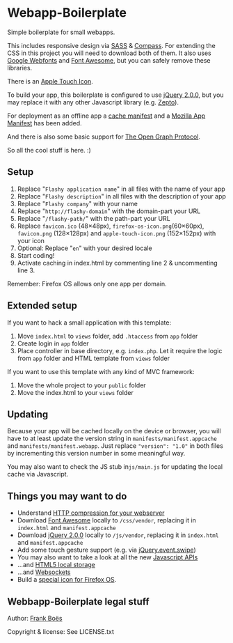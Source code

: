 Webapp-Boilerplate
==================

Simple boilerplate for small webapps.

This includes responsive design via [SASS](http://sass-lang.com/) & [Compass](http://compass-style.org/). For extending the CSS in this project you will need to download both of them.
It also uses [Google Webfonts](http://www.google.com/fonts/) and [Font Awesome](http://fortawesome.github.io/Font-Awesome/), but you can safely remove these libraries.

There is an [Apple Touch Icon](https://developer.apple.com/library/ios/#documentation/AppleApplications/Reference/SafariWebContent/ConfiguringWebApplications/ConfiguringWebApplications.html).

To build your app, this boilerplate is configured to use [jQuery 2.0.0](http://jquery.com/), but you may replace it with any other Javascript library (e.g. [Zepto](http://zeptojs.com/)).

For deployment as an offline app a [cache manifest](https://developer.mozilla.org/en/docs/HTML/Using_the_application_cache) and a [Mozilla App Manifest](https://developer.mozilla.org/en-US/docs/Web/Apps/Manifest) has been added.

And there is also some basic support for [The Open Graph Protocol](http://ogp.me/).

So all the cool stuff is here. :)

Setup
-----

1. Replace "`Flashy application name`" in all files with the name of your app
2. Replace "`Flashy description`" in all files with the description of your app
3. Replace "`Flashy company`" with your name
4. Replace "`http://flashy-domain`" with the domain-part your URL
5. Replace "`/flashy-path/`" with the path-part your URL
6. Replace `favicon.ico` (48×48px), `firefox-os-icon.png`(60×60px), `favicon.png` (128×128px) and `apple-touch-icon.png` (152×152px) with your icon
7. Optional: Replace "`en`" with your desired locale
8. Start coding!
9. Activate caching in index.html by commenting line 2 & uncommenting line 3.

Remember: Firefox OS allows only one app per domain.

Extended setup
--------------

If you want to hack a small application with this template:

1. Move `index.html` to `views` folder, add `.htaccess` from `app` folder
2. Create login in `app` folder
2. Place controller in base directory, e.g. `index.php`. Let it require the logic from `app` folder and HTML template from `views` folder

If you want to use this template with any kind of MVC framework:

1. Move the whole project to your `public` folder
2. Move the index.html to your `views` folder

Updating
--------

Because your app will be cached locally on the device or browser, you will have to at least update the version string in `manifests/manifest.appcache` and `manifests/manifest.webapp`. Just replace `"version": "1.0"` in both files by incrementing this version number in some meaningful way.

You may also want to check the JS stub in`js/main.js` for updating the local cache via Javascript.

Things you may want to do
-------------------------

* Understand [HTTP compression for your webserver](http://en.wikipedia.org/wiki/HTTP_compression)
* Download [Font Awesome](http://fontawesome.io/) locally to `/css/vendor`, replacing it in `index.html` and `manifest.appcache`
* Download [jQuery 2.0.0](http://jquery.com/) locally to `/js/vendor`, replacing it in `index.html` and `manifest.appcache`
* Add some touch gesture support (e.g. via [jQuery.event.swipe](http://stephband.info/jquery.event.swipe/))
* You may also want to take a look at all the new [Javascript APIs](http://alistapart.com/article/environmental-design-with-the-device-api)
* …and [HTML5 local storage](http://diveintohtml5.info/storage.html)
* …and [Websockets](http://www.html5rocks.com/en/tutorials/websockets/basics/)
* Build a [special icon for Firefox OS](https://www.mozilla.org/en-US/styleguide/products/firefox-os/icons/).

Webbapp-Boilerplate legal stuff
-------------------------------

Author: [Frank Boës](http://3960.org)

Copyright & license: See LICENSE.txt